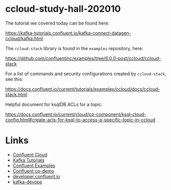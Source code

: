 # ccloud-study-hall-202010

The tutorial we covered today can be found here:

  https://kafka-tutorials.confluent.io/kafka-connect-datagen-ccloud/kafka.html

The `ccloud-stack` library is found in the `examples` repository, here: 

  https://github.com/confluentinc/examples/tree/6.0.0-post/ccloud/ccloud-stack 

For a list of commands and security configurations created by `ccloud-stack`, see this:

  https://docs.confluent.io/current/tutorials/examples/ccloud/docs/ccloud-stack.html

Helpful document for ksqlDB ACLs for a topic:

  https://docs.confluent.io/current/cloud/cp-component/ksql-cloud-config.html#create-acls-for-ksql-to-access-a-specific-topic-in-ccloud

# Links
 * [Confluent Cloud](https://www.confluent.io/confluent-cloud/)
 * [Kafka Tutorials](https://kafka-tutorials.confluent.io/)
 * [Confluent Examples](https://github.com/confluentinc/examples)
 * [Confluent cp-demo](https://github.com/confluentinc/cp-demo)
 * [developer.confluent.io](https://developer.confluent.io/)
 * [kafka-devops](https://github.com/confluentinc/kafka-devops)

